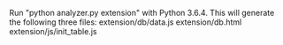 Run "python analyzer.py extension" with Python 3.6.4. This will generate the following three files:
extension/db/data.js
extension/db.html
extension/js/init_table.js